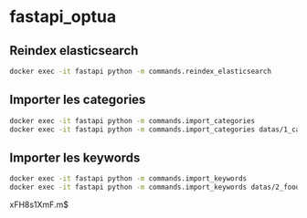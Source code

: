 # fastapi_optua

## Reindex elasticsearch
```bash
docker exec -it fastapi python -m commands.reindex_elasticsearch
```

## Importer les categories
```bash
docker exec -it fastapi python -m commands.import_categories
docker exec -it fastapi python -m commands.import_categories datas/1_categories.csv
```

## Importer les keywords
```bash
docker exec -it fastapi python -m commands.import_keywords
docker exec -it fastapi python -m commands.import_keywords datas/2_food_and_drinks.csv
```

xFH8s1XmF.m$
